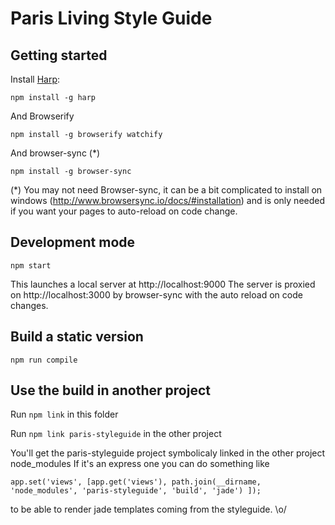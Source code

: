 # Paris Living Style Guide

## Getting started

Install [Harp](http://harpjs.com):

    npm install -g harp

And Browserify

    npm install -g browserify watchify

And browser-sync (*)

    npm install -g browser-sync

(*) You may not need Browser-sync, it can be a bit complicated to install on windows (http://www.browsersync.io/docs/#installation) and is only needed if you want your pages to auto-reload on code change.

## Development mode

    npm start

This launches a local server at http://localhost:9000
The server is proxied on http://localhost:3000 by browser-sync with the auto reload on code changes.

## Build a static version

    npm run compile

## Use the build in another project

Run `npm link` in this folder

Run `npm link paris-styleguide` in the other project

You'll get the paris-styleguide project symbolicaly linked in the other project node_modules
If it's an express one you can do something like

    app.set('views', [app.get('views'), path.join(__dirname, 'node_modules', 'paris-styleguide', 'build', 'jade') ]);

to be able to render jade templates coming from the styleguide. \o/
